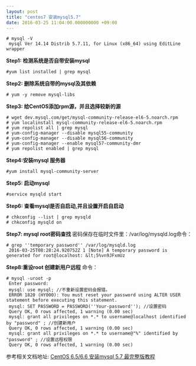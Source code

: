 ```yaml
---
layout: post
title: "centos7 安装mysql5.7"
date: 2016-03-25 11:04:00.000000000 +09:00
---
```


    # mysql -V
     mysql Ver 14.14 Distrib 5.7.11, for Linux (x86_64) using EditLine wrapper

**Step1: 检测系统是否自带安装mysql**

    #yum list installed | grep mysql

**Step2: 删除系统自带的mysql及其依赖**

    # yum -y remove mysql-libs

**Step3: 给CentOS添加rpm源，并且选择较新的源**

    # wget dev.mysql.com/get/mysql-community-release-el6-5.noarch.rpm
    # yum localinstall mysql-community-release-el6-5.noarch.rpm
    # yum repolist all | grep mysql
    # yum-config-manager --disable mysql55-community
    # yum-config-manager --disable mysql56-community
    # yum-config-manager --enable mysql57-community-dmr
    # yum repolist enabled | grep mysql
**Step4:安装mysql 服务器**

    #yum install mysql-community-server

**Step5: 启动mysql**

    #service mysqld start

**Step6: 查看mysql是否自启动,并且设置开启自启动**

    # chkconfig --list | grep mysqld 
    # chkconfig mysqld on

**Step7: mysql root密码查找**
密码保存在临时文件里：/var/log/mysqld.log命令：

    # grep ''temporary password'' /var/log/mysqld.log
     2016-03-25T08:28:24.920752Z 1 [Note] A temporary password is generated for root@localhost: &lt;5%vn9JFxmUz

**Step8:重设root 创建新用户远程**
命令：

    # mysql -uroot -p
     Enter password:
     mysql: use mysql; //不重新设置密码会报错。
     ERROR 1820 (HY000): You must reset your password using ALTER USER statement before executing this statement.
     mysql: SET PASSWORD = PASSWORD(''Your-password''); //设置密码
     Query OK, 0 rows affected, 1 warning (0.00 sec)
     mysql: grant all privileges on *.* to username@localhost identified by "password" ; //创建新用户
     Query OK, 0 rows affected, 1 warning (0.00 sec)
     mysql: grant all privileges on *.* to username@"%" identified by "password" ; //设置远程权限
     Query OK, 0 rows affected, 1 warning (0.00 sec)

参考相关文档地址: 
<a href="https://segmentfault.com/a/1190000003049498" target="_blank">CentOS 6.5/6.6 安装mysql 5.7 最完整版教程</a>






